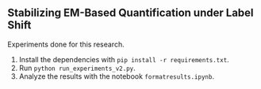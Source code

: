 ## Stabilizing EM-Based Quantification under Label Shift

Experiments done for this research.

1. Install the dependencies with `pip install -r requirements.txt`.
2. Run `python run_experiments_v2.py`.
3. Analyze the results with the notebook `formatresults.ipynb`.